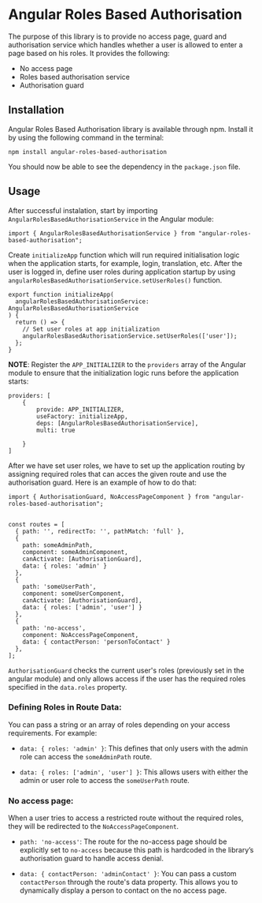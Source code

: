 # Angular Roles Based Authorisation

The purpose of this library is to provide no access page, guard and authorisation service which handles whether a user is allowed to enter a page based on his roles. It provides the following: 

- No access page
- Roles based authorisation service
- Authorisation guard

## Installation

Angular Roles Based Authorisation library is available through npm. Install it by using the following command in the terminal:

```
npm install angular-roles-based-authorisation
```

You should now be able to see the dependency in the `package.json` file.

## Usage

After successful instalation, start by importing `AngularRolesBasedAuthorisationService` in the Angular module:

```
import { AngularRolesBasedAuthorisationService } from "angular-roles-based-authorisation";
````

Create `initializeApp` function which will run required initialisation logic when the application starts, for example, login, translation, etc. After the user is logged in, define user roles during application startup by using `angularRolesBasedAuthorisationService.setUserRoles()` function.

```
export function initializeApp(
  angularRolesBasedAuthorisationService: AngularRolesBasedAuthorisationService
) {
  return () => {
    // Set user roles at app initialization
    angularRolesBasedAuthorisationService.setUserRoles(['user']);
  };
}
```

<b>NOTE</b>: Register the `APP_INITIALIZER` to the `providers` array of the Angular module to ensure that the initialization logic runs before the application starts:

```
providers: [    
    {      
        provide: APP_INITIALIZER,
        useFactory: initializeApp,
        deps: [AngularRolesBasedAuthorisationService],
        multi: true
        
    }  
]
```

After we have set user roles, we have to set up the application routing by assigning required roles that can acces the given route and use the authorisation guard. Here is an example of how to do that:

```
import { AuthorisationGuard, NoAccessPageComponent } from "angular-roles-based-authorisation";


const routes = [
  { path: '', redirectTo: '', pathMatch: 'full' },
  {
    path: someAdminPath,
    component: someAdminComponent,
    canActivate: [AuthorisationGuard],
    data: { roles: 'admin' }
  },
  {
    path: 'someUserPath',
    component: someUserComponent,
    canActivate: [AuthorisationGuard],
    data: { roles: ['admin', 'user'] }
  },
  { 
    path: 'no-access', 
    component: NoAccessPageComponent,
    data: { contactPerson: 'personToContact' }
  },
];
```

`AuthorisationGuard` checks the current user's roles (previously set in the angular module) and only allows access if the user has the required roles specified in the `data.roles` property.

### Defining Roles in Route Data:

You can pass a string or an array of roles depending on your access requirements. For example:

- `data: { roles: 'admin' }`: This defines that only users with the admin role can access the `someAdminPath` route.

- `data: { roles: ['admin', 'user'] }`: This allows users with either the admin or user role to access the `someUserPath` route. 


### No access page: 

When a user tries to access a restricted route without the required roles, they will be redirected to the `NoAccessPageComponent`.

- `path: 'no-access'`: The route for the no-access page should be explicitly set to `no-access` because this path is hardcoded in the library’s authorisation guard to handle access denial.

- `data: { contactPerson: 'adminContact' }`: You can pass a custom `contactPerson` through the route's data property. This allows you to dynamically display a person to contact on the no access page.
